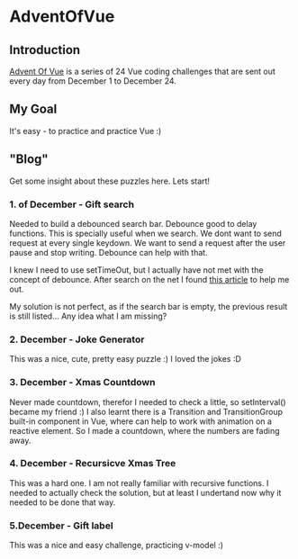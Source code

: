 # AdventOfVue
 
## Introduction
[Advent Of Vue](https://adventofvue.com) is a series of 24 Vue coding challenges that are sent out every day from December 1 to December 24.

## My Goal
It's easy - to practice and practice Vue :)

## "Blog" 
Get some insight about these puzzles here. Lets start!

### 1. of December - Gift search

Needed to build a debounced search bar. Debounce good to delay functions. This is specially useful when we search. We dont want to send request at every single keydown. We want to send a request after the user pause and stop writing. Debounce can help with that.

I knew I need to use setTimeOut, but I actually have not met with the concept of debounce. After search on the net I found [this article](https://www.javascripttutorial.net/javascript-dom/javascript-debounce/) to help me out.

My solution is not perfect, as if the search bar is empty, the previous result is still listed... Any idea what I am missing? 

### 2. December - Joke Generator

This was a nice, cute, pretty easy puzzle :) I loved the jokes :D

### 3. December - Xmas Countdown

Never made countdown, therefor I needed to check a little, so setInterval() became my friend :) I also learnt there is a Transition and TransitionGroup built-in component in Vue, where can help to work with animation on a reactive element. So I made a countdown, where the numbers are fading away.

### 4. December - Recursicve Xmas Tree

This was a hard one. I am not really familiar with recursive functions. I needed to actually check the solution, but at least I undertand now why it needed to be done that way.

### 5.December - Gift label

This was a nice and easy challenge, practicing v-model :)